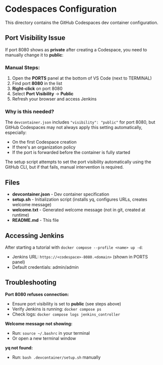 # Codespaces Configuration

This directory contains the GitHub Codespaces dev container configuration.

## Port Visibility Issue

If port 8080 shows as **private** after creating a Codespace, you need to manually change it to **public**:

### Manual Steps:
1. Open the **PORTS** panel at the bottom of VS Code (next to TERMINAL)
2. Find port **8080** in the list
3. **Right-click** on port 8080
4. Select **Port Visibility** → **Public**
5. Refresh your browser and access Jenkins

### Why is this needed?

The `devcontainer.json` includes `"visibility": "public"` for port 8080, but GitHub Codespaces may not always apply this setting automatically, especially:
- On the first Codespace creation
- If there's an organization policy
- If the port is forwarded before the container is fully started

The setup script attempts to set the port visibility automatically using the GitHub CLI, but if that fails, manual intervention is required.

## Files

- **devcontainer.json** - Dev container specification
- **setup.sh** - Initialization script (installs yq, configures URLs, creates welcome message)
- **welcome.txt** - Generated welcome message (not in git, created at runtime)
- **README.md** - This file

## Accessing Jenkins

After starting a tutorial with `docker compose --profile <name> up -d`:
- Jenkins URL: `https://<codespace>-8080.<domain>` (shown in PORTS panel)
- Default credentials: admin/admin

## Troubleshooting

**Port 8080 refuses connection:**
- Ensure port visibility is set to **public** (see steps above)
- Verify Jenkins is running: `docker compose ps`
- Check logs: `docker compose logs jenkins_controller`

**Welcome message not showing:**
- Run: `source ~/.bashrc` in your terminal
- Or open a new terminal window

**yq not found:**
- Run: `bash .devcontainer/setup.sh` manually
